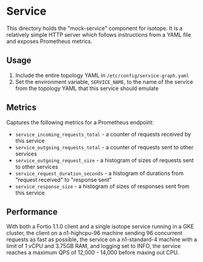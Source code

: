 # Service

This directory holds the "mock-service" component for isotope. It is a
relatively simple HTTP server which follows instructions from a YAML file and
exposes Prometheus metrics.

## Usage

1. Include the entire topology YAML in `/etc/config/service-graph.yaml`
1. Set the environment variable, `SERVICE_NAME`, to the name of the service
   from the topology YAML that this service should emulate

## Metrics

Captures the following metrics for a Prometheus endpoint:

- `service_incoming_requests_total` - a counter of requests received by this
  service
- `service_outgoing_requests_total` - a counter of requests sent to other
  services
- `service_outgoing_request_size` - a histogram of sizes of requests sent to
  other services
- `service_request_duration_seconds` - a histogram of durations from "request
  received" to "response sent"
- `service_response_size` - a histogram of sizes of responses sent from this
  service

## Performance

With both a Fortio 1.1.0 client and a single isotope service running in a GKE
cluster, the client on a n1-highcpu-96 machine sending 96 concurrent requests
as fast as possible, the service on a n1-standard-4 machine with a limit of 1
vCPU and 3.75GB RAM, and logging set to INFO, the service reaches a maximum
QPS of 12,000 - 14,000 before maxing out CPU.
